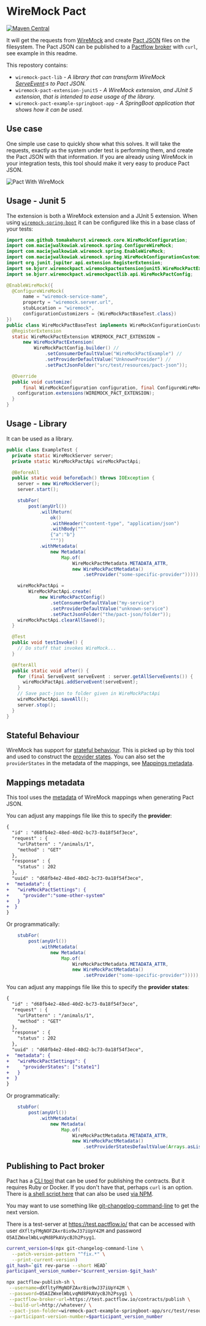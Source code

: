 # WireMock Pact

[![Maven Central](https://maven-badges.herokuapp.com/maven-central/se.bjurr.wiremockpact/wiremock-pact/badge.svg)](https://central.sonatype.com/search?q=se.bjurr.wiremockpact)

It will get the requests from [WireMock](https://github.com/wiremock/wiremock/) and create [Pact JSON](https://docs.pact.io/) files on the filesystem. The Pact JSON can be published to a [Pactflow broker](https://test.pactflow.io/) with `curl`, see example in this readme.

This repostory contains:

- `wiremock-pact-lib` - *A library that can transform WireMock [ServeEvent](https://github.com/wiremock/wiremock/blob/master/src/main/java/com/github/tomakehurst/wiremock/stubbing/ServeEvent.java):s to Pact JSON.*
- `wiremock-pact-extension-junit5` - *A WireMock extension, and JUnit 5 extension, that is intended to ease usage of the library.*
- `wiremock-pact-example-springboot-app` - *A SpringBoot application that shows how it can be used.*

## Use case

One simple use case to quickly show what this solves. It will take the requests, exactly as the system under test is performing them, and create the Pact JSON with that information. If you are already using WireMock in your integration tests, this tool should make it very easy to produce Pact JSON.

![Pact With WireMock](/docs/pact-with-wiremock.png)

## Usage - Junit 5

The extension is both a WireMock extension and a JUnit 5 extension. When using [`wiremock-spring-boot`](https://wiremock.org/docs/solutions/spring-boot/) it can be configured like this in a base class of your tests:

```java
import com.github.tomakehurst.wiremock.core.WireMockConfiguration;
import com.maciejwalkowiak.wiremock.spring.ConfigureWireMock;
import com.maciejwalkowiak.wiremock.spring.EnableWireMock;
import com.maciejwalkowiak.wiremock.spring.WireMockConfigurationCustomizer;
import org.junit.jupiter.api.extension.RegisterExtension;
import se.bjurr.wiremockpact.wiremockpactextensionjunit5.WireMockPactExtension;
import se.bjurr.wiremockpact.wiremockpactlib.api.WireMockPactConfig;

@EnableWireMock({
  @ConfigureWireMock(
      name = "wiremock-service-name",
      property = "wiremock.server.url",
      stubLocation = "wiremock",
      configurationCustomizers = {WireMockPactBaseTest.class})
})
public class WireMockPactBaseTest implements WireMockConfigurationCustomizer {
  @RegisterExtension
  static WireMockPactExtension WIREMOCK_PACT_EXTENSION =
      new WireMockPactExtension(
          WireMockPactConfig.builder() //
              .setConsumerDefaultValue("WireMockPactExample") //
              .setProviderDefaultValue("UnknownProvider") //
              .setPactJsonFolder("src/test/resources/pact-json"));

  @Override
  public void customize(
      final WireMockConfiguration configuration, final ConfigureWireMock options) {
    configuration.extensions(WIREMOCK_PACT_EXTENSION);
  }
}
```

## Usage - Library

It can be used as a library.

```java
public class ExampleTest {
  private static WireMockServer server;
  private static WireMockPactApi wireMockPactApi;

  @BeforeAll
  public static void beforeEach() throws IOException {
    server = new WireMockServer();
    server.start();

    stubFor(
        post(anyUrl())
            .willReturn(
                ok()
                .withHeader("content-type", "application/json")
                .withBody("""
                {"a":"b"}
                """))
            .withMetadata(
                new Metadata(
                    Map.of(
                        WireMockPactMetadata.METADATA_ATTR,
                        new WireMockPactMetadata()
                            .setProvider("some-specific-provider")))));

    wireMockPactApi =
        WireMockPactApi.create(
            new WireMockPactConfig()
                .setConsumerDefaultValue("my-service")
                .setProviderDefaultValue("unknown-service")
                .setPactJsonFolder("the/pact-json/folder"));
    wireMockPactApi.clearAllSaved();
  }

  @Test
  public void testInvoke() {
    // Do stuff that invokes WireMock...
  }

  @AfterAll
  public static void after() {
    for (final ServeEvent serveEvent : server.getAllServeEvents()) {
      wireMockPactApi.addServeEvent(serveEvent);
    }
    // Save pact-json to folder given in WireMockPactApi
    wireMockPactApi.saveAll();
    server.stop();
  }
}
```

## Stateful Behaviour

WireMock has support for [stateful behaviour](https://wiremock.org/docs/stateful-behaviour). This is picked up by this tool and used to construct the [provider states](https://docs.pact.io/getting_started/provider_states). You can also set the `providerStates` in the metadata of the mappings, see [Mappings metadata](#mappings-metadata).

## Mappings metadata

This tool uses the [metadata](https://github.com/wiremock/spec/blob/main/wiremock/wiremock-admin-api/schemas/stub-mapping.yaml) of WireMock mappings when generating Pact JSON.

You can adjust any mappings file like this to specify the **provider**:

```diff
{
  "id" : "d68fb4e2-48ed-40d2-bc73-0a18f54f3ece",
  "request" : {
    "urlPattern" : "/animals/1",
    "method" : "GET"
  },
  "response" : {
    "status" : 202
  },
  "uuid" : "d68fb4e2-48ed-40d2-bc73-0a18f54f3ece",
+  "metadata": {
+   "wireMockPactSettings": {
+     "provider":"some-other-system"
+   }
+  }
}
```

Or programmatically:

```java
    stubFor(
        post(anyUrl())
            .withMetadata(
                new Metadata(
                    Map.of(
                        WireMockPactMetadata.METADATA_ATTR,
                        new WireMockPactMetadata()
                            .setProvider("some-specific-provider")))));
```

You can adjust any mappings file like this to specify the **provider states**:

```diff
{
  "id" : "d68fb4e2-48ed-40d2-bc73-0a18f54f3ece",
  "request" : {
    "urlPattern" : "/animals/1",
    "method" : "GET"
  },
  "response" : {
    "status" : 202
  },
  "uuid" : "d68fb4e2-48ed-40d2-bc73-0a18f54f3ece",
+  "metadata": {
+   "wireMockPactSettings": {
+     "providerStates": ["state1"]
+   }
+  }
}
```

Or programmatically:

```java
    stubFor(
        post(anyUrl())
            .withMetadata(
                new Metadata(
                    Map.of(
                        WireMockPactMetadata.METADATA_ATTR,
                        new WireMockPactMetadata()
                            .setProviderStatesDefaultValue(Arrays.asList("state1"))))));
```

## Publishing to Pact broker

Pact has a [CLI tool](https://docs.pact.io/pact_broker/publishing_and_retrieving_pacts) that can be used for publishing the contracts. But it requires Ruby or Docker. If you don't have that, perhaps `curl` is an option. There is [a shell script here](https://github.com/tomasbjerre/pactflow-publish-sh) that can also be used [via NPM](https://www.npmjs.com/package/pactflow-publish-sh).

You may want to use something like [git-changelog-command-line](https://github.com/tomasbjerre/git-changelog-command-line) to get the next version.

There is a test-server at https://test.pactflow.io/ that can be accessed with user `dXfltyFMgNOFZAxr8io9wJ37iUpY42M` and password `O5AIZWxelWbLvqMd8PkAVycBJh2Psyg1`.

```sh
current_version=$(npx git-changelog-command-line \
  --patch-version-pattern "^fix.*" \
  --print-current-version)
git_hash=`git rev-parse --short HEAD`
participant_version_number="$current_version-$git_hash"

npx pactflow-publish-sh \
 --username=dXfltyFMgNOFZAxr8io9wJ37iUpY42M \
 --password=O5AIZWxelWbLvqMd8PkAVycBJh2Psyg1 \
 --pactflow-broker-url=https://test.pactflow.io/contracts/publish \
 --build-url=http://whatever/ \
 --pact-json-folder=wiremock-pact-example-springboot-app/src/test/resources/pact-json \
 --participant-version-number=$participant_version_number
```
